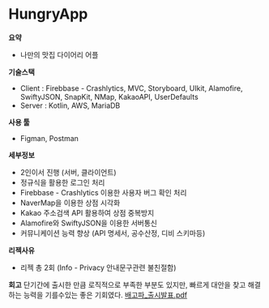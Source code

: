 # HungryApp

**요약**

- 나만의 맛집 다이어리 어플

**기술스택**

- Client : Firebbase - Crashlytics, MVC, Storyboard, UIkit, Alamofire, SwiftyJSON, SnapKit, NMap, KakaoAPI, UserDefaults
- Server : Kotlin, AWS, MariaDB

**사용 툴**

- Figman, Postman

**세부정보**

- 2인이서 진행 (서버, 클라이언트)
- 정규식을 활용한 로그인 처리
- Firebbase - Crashlytics 이용한 사용자 버그 확인 처리
- NaverMap을 이용한 상점 시각화
- Kakao 주소검색 API 활용하여 상점 중복방지
- Alamofire와 SwiftyJSON을 이용한 서버통신
- 커뮤니케이션 능력 향상 (API 명세서, 공수산정, 디비 스키마등)

**리젝사유**
- 리젝 총 2회 (Info - Privacy 안내문구관련 불친절함)

**회고**
단기간에 출시한 만큼 로직적으로 부족한 부분도 있지만, 빠르게 대안을 찾고 해결하는 능력을 기를수있는 좋은 기회였다.
[배고파_출시발표.pdf](https://s3-us-west-2.amazonaws.com/secure.notion-static.com/55602eef-3061-4f3a-962b-bc7ebbb99ef6/배고파_출시발표.pdf)
